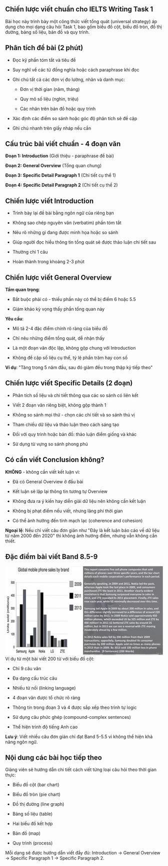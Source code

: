## Chiến lược viết chuẩn cho IELTS Writing Task 1

Bài học này trình bày một công thức viết tổng quát (universal strategy) áp dụng cho mọi dạng câu hỏi Task 1, bao gồm biểu đồ cột, biểu đồ tròn, đồ thị đường, bảng số liệu, bản đồ và quy trình.

## Phân tích đề bài (2 phút)

- Đọc kỹ phần tóm tắt và tiêu đề
    
- Suy nghĩ về các từ đồng nghĩa hoặc cách paraphrase khi đọc
    
- Ghi chú tất cả các đơn vị đo lường, nhãn và danh mục:
    
    - Đơn vị thời gian (năm, tháng)
        
    - Quy mô số liệu (nghìn, triệu)
        
    - Các nhãn trên bản đồ hoặc quy trình
        
- Xác định các điểm so sánh hoặc góc độ phân tích sẽ đề cập
    
- Ghi chú nhanh trên giấy nháp nếu cần
    

## Cấu trúc bài viết chuẩn - 4 đoạn văn

**Đoạn 1: Introduction** (Giới thiệu - paraphrase đề bài)

**Đoạn 2: General Overview** (Tổng quan chung)

**Đoạn 3: Specific Detail Paragraph 1** (Chi tiết cụ thể 1)

**Đoạn 4: Specific Detail Paragraph 2** (Chi tiết cụ thể 2)

## Chiến lược viết Introduction

- Trình bày lại đề bài bằng ngôn ngữ của riêng bạn
    
- Không sao chép nguyên văn (verbatim) phần tóm tắt
    
- Nêu rõ những gì đang được minh họa hoặc so sánh
    
- Giúp người đọc hiểu thông tin tổng quát sẽ được thảo luận chi tiết sau
    
- Thường chỉ 1 câu
    
- Hoàn thành trong khoảng 2-3 phút
    

## Chiến lược viết General Overview

**Tầm quan trọng**:

- Bắt buộc phải có - thiếu phần này có thể bị điểm 6 hoặc 5.5
    
- Giám khảo kỳ vọng thấy phần tổng quan này
    

**Yêu cầu**:

- Mô tả 2-4 đặc điểm chính rõ ràng của biểu đồ
    
- Chỉ nêu những điểm tổng quát, dễ nhận thấy
    
- Là một đoạn văn độc lập, không gộp chung với Introduction
    
- Không đề cập số liệu cụ thể, tỷ lệ phần trăm hay con số
    

**Ví dụ**: "Tăng trong 5 năm đầu, sau đó giảm đều trong thập kỷ tiếp theo"

## Chiến lược viết Specific Details (2 đoạn)

- Phân tích số liệu và chi tiết thông qua các so sánh có liên kết
    
- Viết 2 đoạn văn riêng biệt, không gộp thành 1
    
- Không so sánh mọi thứ - chọn các chi tiết và so sánh thú vị
    
- Tham chiếu dữ liệu và thảo luận theo cách sáng tạo
    
- Đối với quy trình hoặc bản đồ: thảo luận điểm giống và khác
    
- Sử dụng từ vựng so sánh phong phú
    

## Có cần viết Conclusion không?

**KHÔNG** - không cần viết kết luận vì:

- Đã có General Overview ở đầu bài
    
- Kết luận sẽ lặp lại thông tin tương tự Overview
    
- Không đưa ra ý kiến hay diễn giải dữ liệu nên không cần kết luận
    
- Không bị phạt điểm nếu viết, nhưng lãng phí thời gian
    
- Có thể ảnh hưởng đến tính mạch lạc (coherence and cohesion)
    

**Ngoại lệ**: Nếu chỉ viết câu đơn giản như "Đây là kết luận báo cáo về dữ liệu từ năm 2000 đến 2020" thì không ảnh hưởng điểm, nhưng vẫn không cần thiết.

## Đặc điểm bài viết Band 8.5-9

![Task1](../Img/Writing-Task1.png)
Ví dụ từ một bài viết 200 từ với biểu đồ cột:

- Chỉ 9 câu văn
    
- Đa dạng cấu trúc câu
    
- Nhiều từ nối (linking language)
    
- 4 đoạn văn được tổ chức rõ ràng
    
- Thông tin trong đoạn 3 và 4 được sắp xếp theo trình tự logic
    
- Sử dụng câu phức ghép (compound-complex sentences)
    
- Thể hiện trình độ tiếng Anh cao
    

**Lưu ý**: Viết nhiều câu đơn giản chỉ đạt Band 5-5.5 vì không thể hiện khả năng ngôn ngữ.

## Nội dung các bài học tiếp theo

Giảng viên sẽ hướng dẫn chi tiết cách viết từng loại câu hỏi theo thời gian thực:

- Biểu đồ cột (bar chart)
    
- Biểu đồ tròn (pie chart)
    
- Đồ thị đường (line graph)
    
- Bảng số liệu (table)
    
- Hai biểu đồ kết hợp
    
- Bản đồ (map)
    
- Quy trình (process)
    

Mỗi dạng sẽ được hướng dẫn viết đầy đủ: Introduction → General Overview → Specific Paragraph 1 → Specific Paragraph 2.